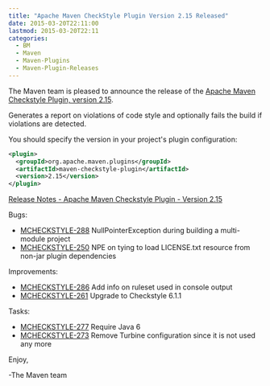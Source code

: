 ```yaml
---
title: "Apache Maven CheckStyle Plugin Version 2.15 Released"
date: 2015-03-20T22:11:00
lastmod: 2015-03-20T22:11
categories:
  - BM
  - Maven
  - Maven-Plugins
  - Maven-Plugin-Releases
---
```

The Maven team is pleased to announce the release of the [Apache Maven
Checkstyle Plugin, version 2.15](http://maven.apache.org/plugins/maven-checkstyle-plugin/).

Generates a report on violations of code style and optionally fails the build
if violations are detected.


You should specify the version in your project's plugin configuration:

```xml
<plugin>
  <groupId>org.apache.maven.plugins</groupId>
  <artifactId>maven-checkstyle-plugin</artifactId>
  <version>2.15</version>
</plugin>
```

<!-- more -->

[Release Notes - Apache Maven Checkstyle Plugin - Version 2.15](http://jira.codehaus.org/secure/ReleaseNote.jspa?projectId=11127&version=20762)

Bugs:

 * [MCHECKSTYLE-288](https://issues.apache.org/jira/browse/MCHECKSTYLE-288) NullPointerException during building a multi-module project
 * [MCHECKSTYLE-250](https://issues.apache.org/jira/browse/MCHECKSTYLE-250) NPE on tying to load LICENSE.txt resource from non-jar plugin dependencies

Improvements:

 * [MCHECKSTYLE-286](https://issues.apache.org/jira/browse/MCHECKSTYLE-286) Add info on ruleset used in console output
 * [MCHECKSTYLE-261](https://issues.apache.org/jira/browse/MCHECKSTYLE-261) Upgrade to Checkstyle 6.1.1

Tasks:

 * [MCHECKSTYLE-277](https://issues.apache.org/jira/browse/MCHECKSTYLE-277) Require Java 6
 * [MCHECKSTYLE-273](https://issues.apache.org/jira/browse/MCHECKSTYLE-273) Remove Turbine configuration since it is not used any more

Enjoy,

-The Maven team
